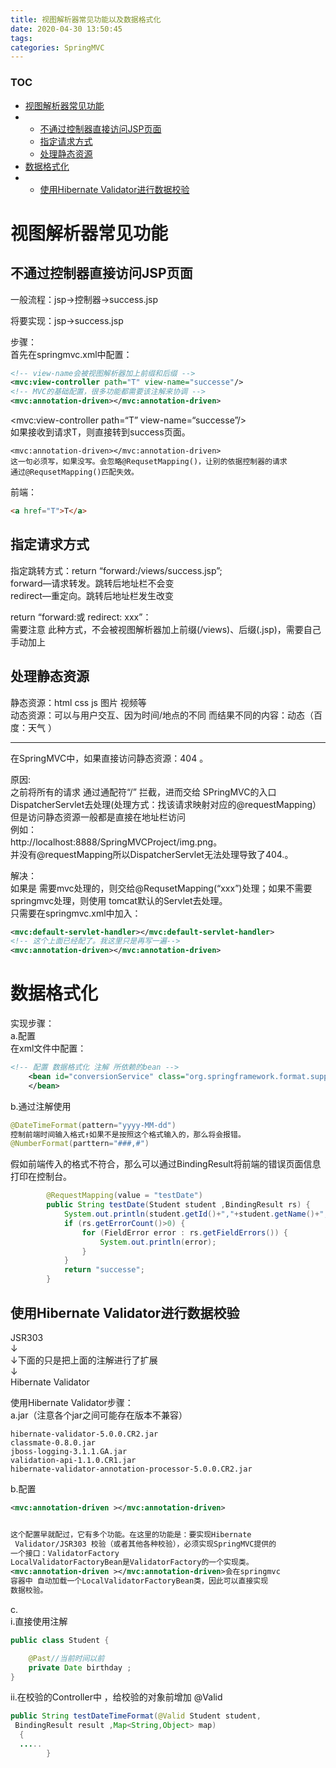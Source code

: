 ```yaml
---
title: 视图解析器常见功能以及数据格式化
date: 2020-04-30 13:50:45
tags: 
categories: SpringMVC
---
```


<!--more-->

### TOC

- [视图解析器常见功能](#_1)
- - [不通过控制器直接访问JSP页面](#JSP_2)
  - [指定请求方式](#_27)
  - [处理静态资源](#_34)
- [数据格式化](#_56)
- - [使用Hibernate Validator进行数据校验](#Hibernate_Validator_85)

# 视图解析器常见功能

## 不通过控制器直接访问JSP页面

一般流程：jsp->控制器->success.jsp

将要实现：jsp->success.jsp

步骤：  
首先在springmvc.xml中配置：

```xml
<!-- view-name会被视图解析器加上前缀和后缀 -->
<mvc:view-controller path="T" view-name="successe"/>
<!-- MVC的基础配置，很多功能都需要该注解来协调 -->
<mvc:annotation-driven></mvc:annotation-driven>
```

\<mvc:view-controller path=“T” view-name=“successe”/>  
如果接收到请求T，则直接转到success页面。

```
<mvc:annotation-driven></mvc:annotation-driven>
这一句必须写，如果没写。会忽略@RequsetMapping()，让别的依据控制器的请求
通过@RequsetMapping()匹配失效。
```

前端：

```html
<a href="T">T</a>
```

## 指定请求方式

指定跳转方式：return “forward:/views/success.jsp”;  
forward—请求转发。跳转后地址栏不会变  
redirect—重定向。跳转后地址栏发生改变

return “forward:或 redirect: xxx”：  
需要注意 此种方式，不会被视图解析器加上前缀\(/views\)、后缀\(.jsp\)，需要自己手动加上

## 处理静态资源

静态资源：html css js 图片 视频等  
动态资源：可以与用户交互、因为时间/地点的不同 而结果不同的内容：动态（百度：天气 ）

---

在SpringMVC中，如果直接访问静态资源：404 。

原因:  
之前将所有的请求 通过通配符“/” 拦截，进而交给 SPringMVC的入口DispatcherServlet去处理\(处理方式：找该请求映射对应的\@requestMapping）  
但是访问静态资源一般都是直接在地址栏访问  
例如：  
http://localhost:8888/SpringMVCProject/img.png。  
并没有\@requestMapping所以DispatcherServlet无法处理导致了404.。

解决：  
如果是 需要mvc处理的，则交给\@RequsetMapping\(“xxx”\)处理；如果不需要springmvc处理，则使用 tomcat默认的Servlet去处理。  
只需要在springmvc.xml中加入：

```xml
<mvc:default-servlet-handler></mvc:default-servlet-handler>
<!-- 这个上面已经配了。我这里只是再写一遍-->
<mvc:annotation-driven></mvc:annotation-driven>
```

# 数据格式化

实现步骤：  
a.配置  
在xml文件中配置：

```xml
<!-- 配置 数据格式化 注解 所依赖的bean -->
	<bean id="conversionService" class="org.springframework.format.support.FormattingConversionServiceFactoryBean">
	</bean>
```

b.通过注解使用

```java
@DateTimeFormat(pattern="yyyy-MM-dd")
控制前端时间输入格式↑如果不是按照这个格式输入的，那么将会报错。
@NumberFormat(parttern="###,#")  

```

假如前端传入的格式不符合，那么可以通过BindingResult将前端的错误页面信息打印在控制台。

```java
		@RequestMapping(value = "testDate")
		public String testDate(Student student ,BindingResult rs) {
			System.out.println(student.getId()+","+student.getName()+","+student.getBirthday());
			if (rs.getErrorCount()>0) {
				for (FieldError error : rs.getFieldErrors()) {
					System.out.println(error);
				}
			}
			return "successe";
		} 
```

## 使用Hibernate Validator进行数据校验

JSR303  
↓  
↓下面的只是把上面的注解进行了扩展  
↓  
Hibernate Validator

使用Hibernate Validator步骤：  
a.jar（注意各个jar之间可能存在版本不兼容）

```
hibernate-validator-5.0.0.CR2.jar
classmate-0.8.0.jar 
jboss-logging-3.1.1.GA.jar
validation-api-1.1.0.CR1.jar
hibernate-validator-annotation-processor-5.0.0.CR2.jar
```

b.配置

```xml
<mvc:annotation-driven ></mvc:annotation-driven>


这个配置早就配过，它有多个功能。在这里的功能是：要实现Hibernate
 Validator/JSR303 校验（或者其他各种校验），必须实现SpringMVC提供的
一个接口：ValidatorFactory
LocalValidatorFactoryBean是ValidatorFactory的一个实现类。
<mvc:annotation-driven ></mvc:annotation-driven>会在springmvc
容器中 自动加载一个LocalValidatorFactoryBean类，因此可以直接实现
数据校验。
```

c.  
i.直接使用注解

```java
public class Student {

	@Past//当前时间以前
	private Date birthday ;
}

```

ii.在校验的Controller中 ，给校验的对象前增加 \@Valid

```java
public String testDateTimeFormat(@Valid Student student,
 BindingResult result ,Map<String,Object> map)
  {
  .....
		}
```